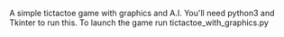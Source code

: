 A simple tictactoe game with graphics and A.I. 
You'll need python3 and Tkinter to run this. 
To launch the game run tictactoe_with_graphics.py
